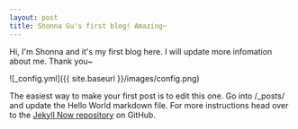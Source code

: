 ```yaml
---
layout: post
title: Shonna Gu's first blog! Amazing~
---
```


Hi, I'm Shonna and it's my first blog here. I will update more infomation about me. Thank you~

![_config.yml]({{ site.baseurl }}/images/config.png)

The easiest way to make your first post is to edit this one. Go into /_posts/ and update the Hello World markdown file. For more instructions head over to the [Jekyll Now repository](https://github.com/barryclark/jekyll-now) on GitHub.
